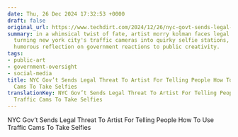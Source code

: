 ```yaml
---
date: Thu, 26 Dec 2024 17:32:53 +0000
draft: false
original_url: https://www.techdirt.com/2024/12/26/nyc-govt-sends-legal-threat-to-artist-for-telling-people-how-to-use-traffic-cams-to-take-selfies/
summary: in a whimsical twist of fate, artist morry kolman faces legal scrutiny for
  turning new york city's traffic cameras into quirky selfie stations, sparking a
  humorous reflection on government reactions to public creativity.
tags:
- public-art
- government-oversight
- social-media
title: NYC Gov’t Sends Legal Threat To Artist For Telling People How To Use Traffic
  Cams To Take Selfies
translationKey: NYC Gov’t Sends Legal Threat To Artist For Telling People How To Use
  Traffic Cams To Take Selfies
---
```


NYC Gov’t Sends Legal Threat To Artist For Telling People How To Use Traffic Cams To Take Selfies